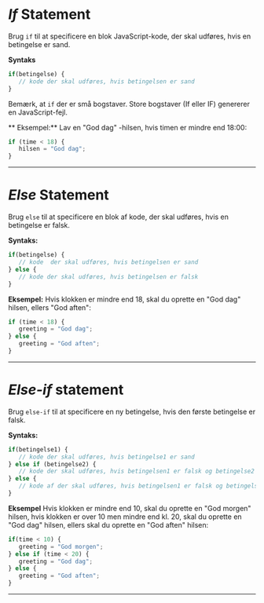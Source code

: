 # *If* Statement
Brug `if` til at specificere en blok JavaScript-kode, der skal udføres, hvis en betingelse er sand.

**Syntaks**
```js
if(betingelse) {
   // kode der skal udføres, hvis betingelsen er sand
}
```
Bemærk, at `if` der er små bogstaver. Store bogstaver (If eller IF) genererer en JavaScript-fejl.

** Eksempel:**
Lav en "God dag" -hilsen, hvis timen er mindre end 18:00:
```js
if (time < 18) {
   hilsen = "God dag";
}
```
___

# *Else* Statement

Brug `else` til at specificere en blok af kode, der skal udføres, hvis en betingelse er falsk.

**Syntaks:**
```js
if(betingelse) {
   // kode  der skal udføres, hvis betingelsen er sand
} else {
   // kode der skal udføres, hvis betingelsen er falsk
}
```
**Eksempel:**
Hvis klokken er mindre end 18, skal du oprette en "God dag" hilsen, ellers "God aften":

```js
if (time < 18) {
   greeting = "God dag";
} else {
   greeting = "God aften";
}
```
___

# *Else-if* statement
Brug `else-if` til at specificere en ny betingelse, hvis den første betingelse er falsk.

**Syntaks:**
```js
if(betingelse1) {
   // kode der skal udføres, hvis betingelse1 er sand
} else if (betingelse2) {
   // kode der skal udføres, hvis betingelsen1 er falsk og betingelse2 er sand
} else {
   // kode af der skal udføres, hvis betingelsen1 er falsk og betingelse2 er falsk
}
```
**Eksempel**
Hvis klokken er mindre end 10, skal du oprette en "God morgen" hilsen, hvis klokken er over 10 men mindre end kl. 20, skal du oprette en "God dag" hilsen, ellers skal du oprette en "God aften" hilsen:
```js
if(time < 10) {
   greeting = "God morgen";
} else if (time < 20) {
   greeting = "God dag";
} else {
   greeting = "God aften";
}
```
___
